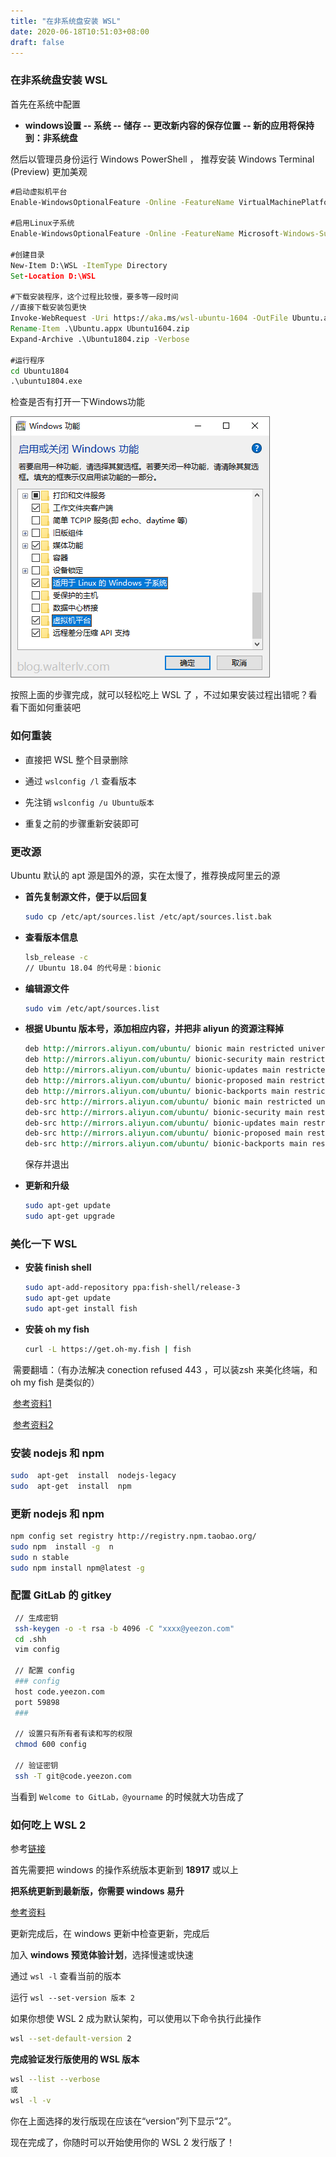 ```yaml
---
title: "在非系统盘安装 WSL"
date: 2020-06-18T10:51:03+08:00
draft: false
---
```


### 在非系统盘安装 WSL

首先在系统中配置

* **windows设置 -- 系统 --  储存 -- 更改新内容的保存位置 -- 新的应用将保持到：非系统盘**

然后以管理员身份运行 Windows PowerShell ， 推荐安装 Windows Terminal (Preview) 更加美观

```cmd
#启动虚拟机平台
Enable-WindowsOptionalFeature -Online -FeatureName VirtualMachinePlatform

#启用Linux子系统
Enable-WindowsOptionalFeature -Online -FeatureName Microsoft-Windows-Subsystem-Linux

#创建目录
New-Item D:\WSL -ItemType Directory
Set-Location D:\WSL

#下载安装程序，这个过程比较慢，要多等一段时间
//直接下载安装包更快
Invoke-WebRequest -Uri https://aka.ms/wsl-ubuntu-1604 -OutFile Ubuntu.appx -UseBasicParsing
Rename-Item .\Ubuntu.appx Ubuntu1604.zip
Expand-Archive .\Ubuntu1804.zip -Verbose

#运行程序
cd Ubuntu1804
.\ubuntu1804.exe
```

检查是否有打开一下Windows功能

![wsl1]( https://raw.githubusercontent.com/Chenwenwenwen/image/master/wsl1.jpg)



按照上面的步骤完成，就可以轻松吃上 WSL 了 ，不过如果安装过程出错呢？看看下面如何重装吧

### 如何重装

* 直接把 WSL 整个目录删除

* 通过 `wslconfig /l` 查看版本
* 先注销 `wslconfig /u Ubuntu版本`
* 重复之前的步骤重新安装即可

### 更改源

Ubuntu 默认的 apt 源是国外的源，实在太慢了，推荐换成阿里云的源

* **首先复制源文件，便于以后回复**

  ```bash
  sudo cp /etc/apt/sources.list /etc/apt/sources.list.bak
  ```

* **查看版本信息**

  ```bash
  lsb_release -c
  // Ubuntu 18.04 的代号是：bionic
  ```

* **编辑源文件**

  ```bash
  sudo vim /etc/apt/sources.list
  ```

* **根据 Ubuntu 版本号，添加相应内容，并把非 aliyun 的资源注释掉**

  ```reStructuredText
  deb http://mirrors.aliyun.com/ubuntu/ bionic main restricted universe multiverse
  deb http://mirrors.aliyun.com/ubuntu/ bionic-security main restricted universe multiverse
  deb http://mirrors.aliyun.com/ubuntu/ bionic-updates main restricted universe multiverse
  deb http://mirrors.aliyun.com/ubuntu/ bionic-proposed main restricted universe multiverse
  deb http://mirrors.aliyun.com/ubuntu/ bionic-backports main restricted universe multiverse
  deb-src http://mirrors.aliyun.com/ubuntu/ bionic main restricted universe multiverse
  deb-src http://mirrors.aliyun.com/ubuntu/ bionic-security main restricted universe multiverse
  deb-src http://mirrors.aliyun.com/ubuntu/ bionic-updates main restricted universe multiverse
  deb-src http://mirrors.aliyun.com/ubuntu/ bionic-proposed main restricted universe multiverse
  deb-src http://mirrors.aliyun.com/ubuntu/ bionic-backports main restricted universe multiverse
  ```

  保存并退出

* **更新和升级**

  ```bash
  sudo apt-get update
  sudo apt-get upgrade
  ```



### 美化一下 WSL

* **安装 finish shell**

  ```bash
  sudo apt-add-repository ppa:fish-shell/release-3
  sudo apt-get update
  sudo apt-get install fish
  ```

* **安装 oh my fish**

  ```bash
  curl -L https://get.oh-my.fish | fish
  ```

​        需要翻墙：（有办法解决 conection refused 443 ，可以装zsh 来美化终端，和oh my fish 是类似的）

​		 [参考资料1](https://www.cnblogs.com/Dylansuns/p/12309847.html) 

​		 [参考资料2](https://zhuanlan.zhihu.com/p/68336685)

### 安装 nodejs 和 npm

```bash
sudo  apt-get  install  nodejs-legacy
sudo  apt-get  install  npm
```



### 更新 nodejs 和 npm

```bash
npm config set registry http://registry.npm.taobao.org/
sudo npm  install -g  n
sudo n stable
sudo npm install npm@latest -g
```



### 配置 GitLab 的 gitkey

```bash
 // 生成密钥
 ssh-keygen -o -t rsa -b 4096 -C "xxxx@yeezon.com"
 cd .shh
 vim config
 
 // 配置 config 
 ### config
 host code.yeezon.com
 port 59898
 ###
 
 // 设置只有所有者有读和写的权限
 chmod 600 config
 
 // 验证密钥
 ssh -T git@code.yeezon.com
```

当看到 `Welcome to GitLab，@yourname` 的时候就大功告成了



### 如何吃上 WSL 2

参考[链接]( https://docs.microsoft.com/zh-cn/windows/wsl/wsl2-install)

首先需要把 windows 的操作系统版本更新到 **18917** 或以上

**把系统更新到最新版，你需要 windows 易升**

[参考资料](https://www.microsoft.com/en-us/software-download/windows10)

更新完成后，在 windows 更新中检查更新，完成后

加入 **windows 预览体验计划**，选择慢速或快速

通过 `wsl -l` 查看当前的版本

运行 `wsl --set-version 版本 2`



如果你想使 WSL 2 成为默认架构，可以使用以下命令执行此操作

```bash
wsl --set-default-version 2
```

**完成验证发行版使用的 WSL 版本**

```bash
wsl --list --verbose
或
wsl -l -v
```

你在上面选择的发行版现在应该在“version”列下显示“2”。 

现在完成了，你随时可以开始使用你的 WSL 2 发行版了！